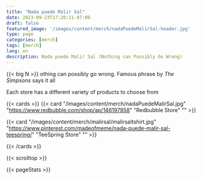 ```yaml
---
title: "Nada puede Malir Sal"
date: 2023-09-23T17:20:11-07:00
draft: false
featured_image: '/images/content/merch/nadaPuedeMalirSal-header.jpg'
type: page
categories: [merch]
tags: [merch]
lang: en
description: Nada puede Malir Sal (Nothing can Possibly Go Wrong)
---
```


{{< big N >}} othing can possibly go wrong. Famous phrase by *The Simpsons* says it all

Each store has a different variety of products to choose from

{{< cards >}}
  {{< card
  "/images/content/merch/nadaPuedeMalirSal.jpg"
  "https://www.redbubble.com/shop/ap/146197858"
  "Redbubble Store"
  "" >}}

  {{< card
  "/images/content/merch/malirsal/malirsaltshirt.jpg"
  "https://www.pinterest.com/madeofmeme/nada-puede-malir-sal-teespring/"
  "TeeSpring Store"
  "" >}}

{{< /cards >}}

{{< scrolltop >}}

{{< pageStats >}}
